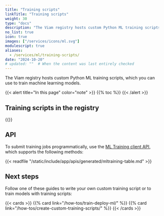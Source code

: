 ```yaml
---
title: "Training scripts"
linkTitle: "Training scripts"
weight: 30
type: "docs"
description: "The Viam registry hosts custom Python ML training scripts, which you can use to train machine learning models."
no_list: true
icon: true
images: ["/services/icons/ml.svg"]
modulescript: true
aliases:
  - /services/ml/training-scripts/
date: "2024-10-20"
# updated: ""  # When the content was last entirely checked
---
```


The Viam registry hosts custom Python ML training scripts, which you can use to train machine learning models.

{{< alert title="In this page" color="note" >}}
{{% toc %}}
{{< /alert >}}

## Training scripts in the registry

{{<trainingscripts>}}

## API

To submit training jobs programmatically, use the [ML Training client API](/appendix/apis/ml-training-client/), which supports the following methods:

{{< readfile "/static/include/app/apis/generated/mltraining-table.md" >}}

## Next steps

Follow one of these guides to write your own custom training script or to train models with training scripts:

{{< cards >}}
{{% card link="/how-tos/train-deploy-ml/" %}}
{{% card link="/how-tos/create-custom-training-scripts/" %}}
{{< /cards >}}
